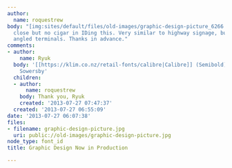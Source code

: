 ```yaml
---
author:
  name: roquestrew
body: "[img:sites/default/files/old-images/graphic-design-picture_6266.jpg]\r\n\r\nGot
  close but no cigar in IDing this. Very similar to highway signage, but minus the
  angled terminals. Thanks in advance."
comments:
- author:
    name: Ryuk
  body: '[[https://klim.co.nz/retail-fonts/calibre|Calibre]] (Semibold) by KLIM Kris
    Sowersby'
  children:
  - author:
      name: roquestrew
    body: Thank you, Ryuk
    created: '2013-07-27 07:47:37'
  created: '2013-07-27 06:55:09'
date: '2013-07-27 06:07:38'
files:
- filename: graphic-design-picture.jpg
  uri: public://old-images/graphic-design-picture.jpg
node_type: font_id
title: Graphic Design Now in Production

---
```

